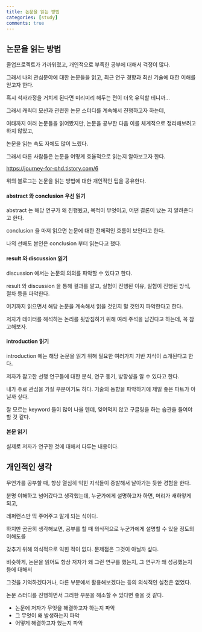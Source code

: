 ```yaml
---
title: 논문을 읽는 방법
categories: [study]
comments: true
---
```


## 논문을 읽는 방법

졸업프로젝트가 가까워졌고, 개인적으로 부족한 공부에 대해서 걱정이 많다.

그래서 나의 관심분야에 대한 논문들을 읽고, 최근 연구 경향과 최신 기술에 대한 이해를 얻고자 한다.

혹시 석사과정을 거치게 된다면 미리미리 해두는 편이 더욱 유익할 테니까...

그래서 캐릭터 모션과 관련한 논문 스터디를 계속해서 진행하고자 하는데,

여태까지 여러 논문들을 읽어봤지만, 논문을 공부한 다음 이를 체계적으로 정리해보려고 하지 않았고,

논문을 읽는 속도 자체도 많이 느렸다.

그래서 다른 사람들은 논문을 어떻게 효율적으로 읽는지 알아보고자 한다.

https://journey-for-phd.tistory.com/6

위의 블로그는 논문을 읽는 방법에 대한 개인적인 팁을 공유한다.

#### abstract 와 conclusion 우선 읽기

abstract 는 해당 연구가 왜 진행됬고, 목적이 무엇이고, 어떤 결론이 났는 지 알려준다고 한다.

conclusion 을 마저 읽으면 논문에 대한 전체적인 흐름이 보인다고 한다.

나의 선배도 본인은 conclusion 부터 읽는다고 했다.

#### result 와 discussion 읽기

discussion 에서는 논문의 의의를 파악할 수 있다고 한다.

result 와 discussion 을 통해 결과를 알고, 실험이 진행된 이유, 실험이 진행된 방식, 절차 등을 파악한다.

여기까지 읽으면서 해당 논문을 계속해서 읽을 것인지 말 것인지 파악한다고 한다.

저자가 데이터를 해석하는 논리를 뒷받침하기 위해 여러 주석을 남긴다고 하는데, 꼭 참고해보자.

#### introduction 읽기

introduction 에는 해당 논문을 읽기 위해 필요한 여러가지 기반 지식이 소개된다고 한다.

저자가 참고한 선행 연구들에 대한 분석, 연구 동기, 방향성을 알 수 있다고 한다.

내가 주로 관심을 가질 부분이기도 하다. 기술의 동향을 파악하기에 제일 좋은 파트가 아닐까 싶다.

잘 모르는 keyword 들이 많이 나올 텐데, 잊어먹지 않고 구글링을 하는 습관을 들여야 할 것 같다.

#### 본문 읽기

실제로 저자가 연구한 것에 대해서 다루는 내용이다.

## 개인적인 생각

무언가를 공부할 때, 항상 열심히 익힌 지식들이 증발해서 날아가는 듯한 경험을 한다.

분명 이해하고 넘어갔다고 생각했는데, 누군가에게 설명하고자 하면, 머리가 새하얗게 되고,

레퍼런스만 띡 주어주고 말게 되는 식이다.

하지만 곰곰히 생각해보면, 공부를 할 때 의식적으로 누군가에게 설명할 수 있을 정도의 이해도를

갖추기 위해 의식적으로 익힌 적이 없다. 문제점은 그것이 아닐까 싶다.

비슷하게, 논문을 읽어도 항상 저자가 왜 그런 연구를 했는지, 그 연구가 왜 성공했는지 등에 대해서

그것을 기억하겠다거나, 다른 부분에서 활용해보겠다는 등의 의식적인 실천은 없었다.

논문 스터디를 진행하면서 그러한 부분을 해소할 수 있다면 좋을 것 같다.

- 논문에 저자가 무엇을 해결하고자 하는지 파악
- 그 무엇이 왜 발생하는지 파악
- 어떻게 해결하고자 했는지 파악
